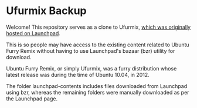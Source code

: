 # Ufurmix Backup

Welcome! This repository serves as a clone to Ufurmix, 
[which was originally hosted on Launchpad](https://launchpad.net/ufurmix).

This is so people may have access to the existing content related to Ubuntu Furry Remix 
without having to use Launchpad's bazaar (bzr) utility for download.

Ubuntu Furry Remix, or simply Ufurmix, was a furry distribution 
whose latest release was during the time of Ubuntu 10.04, in 2012.

The folder launchpad-contents includes files downloaded from Launchpad using bzr, 
whereas the remaining folders were manually downloaded as per the Launchpad page.
